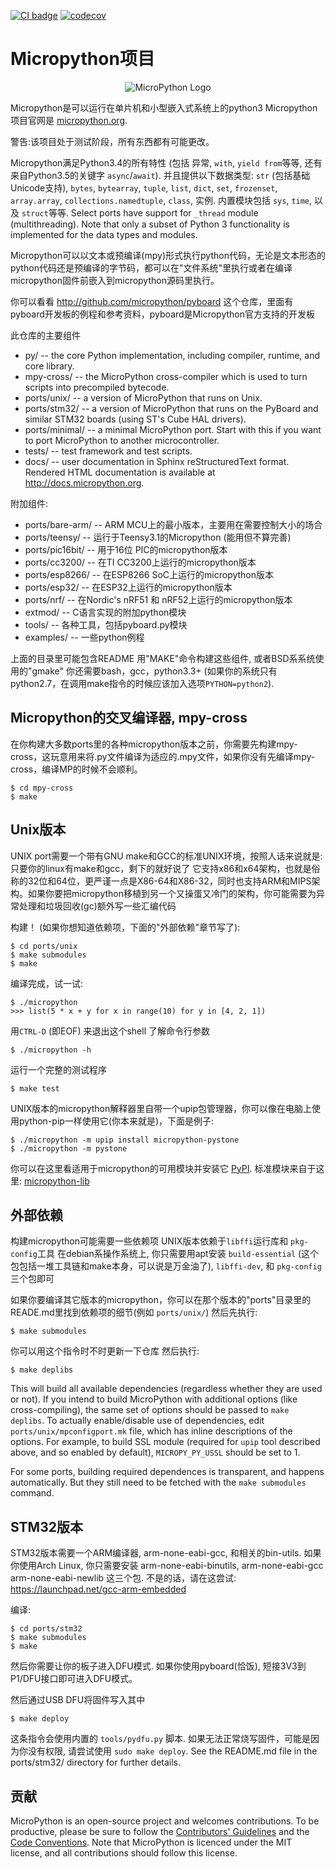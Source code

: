 [![CI badge](https://github.com/micropython/micropython/workflows/unix%20port/badge.svg)](https://github.com/micropython/micropython/actions?query=branch%3Amaster+event%3Apush) [![codecov](https://codecov.io/gh/micropython/micropython/branch/master/graph/badge.svg?token=I92PfD05sD)](https://codecov.io/gh/micropython/micropython)

Micropython项目
=======================
<p align="center">
  <img src="https://raw.githubusercontent.com/micropython/micropython/master/logo/upython-with-micro.jpg" alt="MicroPython Logo"/>
</p>

Micropython是可以运行在单片机和小型嵌入式系统上的python3
Micropython项目官网是 [micropython.org](http://www.micropython.org).

警告:该项目处于测试阶段，所有东西都有可能更改。

Micropython满足Python3.4的所有特性 (包括 异常,
`with`, `yield from`等等, 还有来自Python3.5的关键字 `async`/`await`). 并且提供以下数据类型: `str` (包括基础Unicode支持), `bytes`, `bytearray`, `tuple`, `list`, `dict`, `set`,
`frozenset`, `array.array`, `collections.namedtuple`, `class`, 实例.
内置模块包括 `sys`, `time`, 以及 `struct`等等. Select ports have
support for `_thread` module (multithreading). Note that only a subset of
Python 3 functionality is implemented for the data types and modules.

Micropython可以以文本或预编译(mpy)形式执行python代码，无论是文本形态的python代码还是预编译的字节码，都可以在"文件系统"里执行或者在编译micropython固件前嵌入到micropython源码里执行。

你可以看看 http://github.com/micropython/pyboard 这个仓库，里面有pyboard开发板的例程和参考资料，pyboard是Micropython官方支持的开发板

此仓库的主要组件
- py/ -- the core Python implementation, including compiler, runtime, and
  core library.
- mpy-cross/ -- the MicroPython cross-compiler which is used to turn scripts
  into precompiled bytecode.
- ports/unix/ -- a version of MicroPython that runs on Unix.
- ports/stm32/ -- a version of MicroPython that runs on the PyBoard and similar
  STM32 boards (using ST's Cube HAL drivers).
- ports/minimal/ -- a minimal MicroPython port. Start with this if you want
  to port MicroPython to another microcontroller.
- tests/ -- test framework and test scripts.
- docs/ -- user documentation in Sphinx reStructuredText format. Rendered
  HTML documentation is available at http://docs.micropython.org.

附加组件:
- ports/bare-arm/ -- ARM MCU上的最小版本，主要用在需要控制大小的场合
- ports/teensy/ -- 运行于Teensy3.1的Micropython
  (能用但不算完善)
- ports/pic16bit/ -- 用于16位 PIC的micropython版本
- ports/cc3200/ -- 在TI CC3200上运行的micropython版本
- ports/esp8266/ -- 在ESP8266 SoC上运行的micropython版本
- ports/esp32/ -- 在ESP32上运行的micropython版本
- ports/nrf/ -- 在Nordic's nRF51 和 nRF52上运行的micropython版本
- extmod/ -- C语言实现的附加python模块
- tools/ -- 各种工具，包括pyboard.py模块
- examples/ -- 一些python例程

上面的目录里可能包含README
用"MAKE"命令构建这些组件, 或者BSD系系统使用的"gmake"
你还需要bash，gcc，python3.3+
(如果你的系统只有python2.7，在调用make指令的时候应该加入选项`PYTHON=python2`).

Micropython的交叉编译器, mpy-cross
-----------------------------------------

在你构建大多数ports里的各种micropython版本之前，你需要先构建mpy-cross，这玩意用来将.py文件编译为适应的.mpy文件，如果你没有先编译mpy-cross，编译MP的时候不会顺利。

    $ cd mpy-cross
    $ make

Unix版本
----------------
UNIX port需要一个带有GNU make和GCC的标准UNIX环境，按照人话来说就是:只要你的linux有make和gcc，剩下的就好说了
它支持x86和x64架构，也就是俗称的32位和64位，更严谨一点是X86-64和X86-32，同时也支持ARM和MIPS架构。如果你要把micropython移植到另一个又操蛋又冷门的架构，你可能需要为异常处理和垃圾回收(gc)额外写一些汇编代码

构建！ (如果你想知道依赖项，下面的"外部依赖"章节写了):

    $ cd ports/unix
    $ make submodules
    $ make

编译完成，试一试:

    $ ./micropython
    >>> list(5 * x + y for x in range(10) for y in [4, 2, 1])

用`CTRL-D` (即EOF) 来退出这个shell
了解命令行参数

    $ ./micropython -h

运行一个完整的测试程序

    $ make test

UNIX版本的micropython解释器里自带一个upip包管理器，你可以像在电脑上使用python-pip一样使用它(你本来就是)，下面是例子:

    $ ./micropython -m upip install micropython-pystone
    $ ./micropython -m pystone

你可以在这里看适用于micropython的可用模块并安装它
[PyPI](https://pypi.python.org/pypi?%3Aaction=search&term=micropython).
标准模块来自于这里:
[micropython-lib](https://github.com/micropython/micropython-lib)

外部依赖
---------------------

构建micropython可能需要一些依赖项
UNIX版本依赖于`libffi`运行库和 `pkg-config`工具 在debian系操作系统上, 你只需要用apt安装 `build-essential`
(这个包包括一堆工具链和make本身，可以说是万金油了), `libffi-dev`, 和 `pkg-config`三个包即可

如果你要编译其它版本的micropython，你可以在那个版本的"ports"目录里的READE.md里找到依赖项的细节(例如 `ports/unix/`) 然后先执行:

    $ make submodules
    
你可以用这个指令时不时更新一下仓库 然后执行:

    $ make deplibs

This will build all available dependencies (regardless whether they
are used or not). If you intend to build MicroPython with additional
options (like cross-compiling), the same set of options should be passed
to `make deplibs`. To actually enable/disable use of dependencies, edit
`ports/unix/mpconfigport.mk` file, which has inline descriptions of the options.
For example, to build SSL module (required for `upip` tool described above,
and so enabled by default), `MICROPY_PY_USSL` should be set to 1.

For some ports, building required dependences is transparent, and happens
automatically.  But they still need to be fetched with the `make submodules`
command.

STM32版本
-----------------
STM32版本需要一个ARM编译器, arm-none-eabi-gcc, 和相关的bin-utils.  如果你使用Arch Linux, 你只需要安装 arm-none-eabi-binutils,
arm-none-eabi-gcc arm-none-eabi-newlib 这三个包.  不是的话，请在这尝试:
https://launchpad.net/gcc-arm-embedded

编译:

    $ cd ports/stm32
    $ make submodules
    $ make

然后你需要让你的板子进入DFU模式. 如果你使用pyboard(恰饭), 短接3V3到P1/DFU接口即可进入DFU模式。

然后通过USB DFU将固件写入其中

    $ make deploy

这条指令会使用内置的 `tools/pydfu.py` 脚本.  如果无法正常烧写固件，可能是因为你没有权限, 请尝试使用 `sudo make deploy`.
See the README.md file in the ports/stm32/ directory for further details.

贡献
------------

MicroPython is an open-source project and welcomes contributions. To be
productive, please be sure to follow the
[Contributors' Guidelines](https://github.com/micropython/micropython/wiki/ContributorGuidelines)
and the [Code Conventions](https://github.com/micropython/micropython/blob/master/CODECONVENTIONS.md).
Note that MicroPython is licenced under the MIT license, and all contributions
should follow this license.
